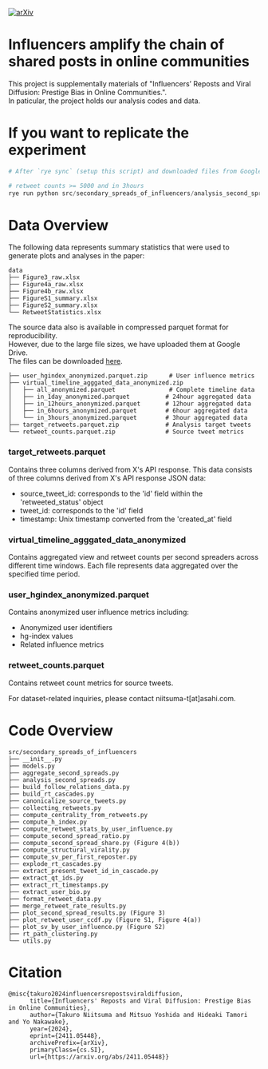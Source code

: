 [![arXiv](https://img.shields.io/badge/arXiv-2411.05448-b31b1b.svg)](https://arxiv.org/abs/2411.05448)

# Influencers amplify the chain of shared posts in online communities
This project is supplementally materials of "Influencers’ Reposts and Viral Diffusion: Prestige Bias in Online Communities.".  
In paticular, the project holds our analysis codes and data.  

# If you want to replicate the experiment

```python
# After `rye sync` (setup this script) and downloaded files from Google Drive.

# retweet counts >= 5000 and in 3hours
rye run python src/secondary_spreads_of_influencers/analysis_second_spreads.py --retweet_count_path data/retweet_counts.parquet --aggregated_virtual_timeline data/virtual_timeline_agggated_data_anonymized/in_3hours_anonymyzed.parquet --user_influence_score_path data/user_hgindex_anonymized.parquet --is_in_cascade --exclude_official --min_rt 5000 --save_path YOUR_SAVE_PATH
```

# Data Overview
The following data represents summary statistics that were used to generate plots and analyses in the paper:

```
data
├── Figure3_raw.xlsx
├── Figure4a_raw.xlsx
├── Figure4b_raw.xlsx
├── FigureS1_summary.xlsx
├── FigureS2_summary.xlsx
└── RetweetStatistics.xlsx
```

The source data also is available in compressed parquet format for reproducibility.  
However, due to the large file sizes, we have uploaded them at Google Drive.  
The files can be downloaded [here](https://drive.google.com/drive/folders/1-KBr37RuOi1yrtaMI-QQKmTvENBub-xr?usp=sharing).

```
├── user_hgindex_anonymized.parquet.zip      # User influence metrics
├── virtual_timeline_agggated_data_anonymized.zip
│   ├── all_anonymized.parquet               # Complete timeline data
│   ├── in_1day_anonymized.parquet          # 24hour aggregated data
│   ├── in_12hours_anonymized.parquet       # 12hour aggregated data
│   ├── in_6hours_anonymized.parquet        # 6hour aggregated data
│   └── in_3hours_anonymized.parquet        # 3hour aggregated data
├── target_retweets.parquet.zip             # Analysis target tweets
└── retweet_counts.parquet.zip              # Source tweet metrics
```

### target\_retweets.parquet
Contains three columns derived from X's API response.
This data consists of three columns derived from X's API response JSON data:
- source\_tweet\_id: corresponds to the 'id' field within the 'retweeted\_status' object
- tweet\_id: corresponds to the 'id' field
- timestamp: Unix timestamp converted from the 'created\_at' field

### virtual\_timeline\_agggated\_data\_anonymized
Contains aggregated view and retweet counts per second spreaders across different time windows.
Each file represents data aggregated over the specified time period.

### user\_hgindex\_anonymized.parquet
Contains anonymized user influence metrics including:
- Anonymized user identifiers
- hg-index values
- Related influence metrics

### retweet\_counts.parquet
Contains retweet count metrics for source tweets.


For dataset-related inquiries, please contact niitsuma-t[at]asahi.com.


# Code Overview

```
src/secondary_spreads_of_influencers
├── __init__.py
├── models.py
├── aggregate_second_spreads.py
├── analysis_second_spreads.py
├── build_follow_relations_data.py
├── build_rt_cascades.py
├── canonicalize_source_tweets.py
├── collecting_retweets.py
├── compute_centrality_from_retweets.py
├── compute_h_index.py
├── compute_retweet_stats_by_user_influence.py
├── compute_second_spread_ratio.py
├── compute_second_spread_share.py (Figure 4(b))
├── compute_structural_virality.py
├── compute_sv_per_first_reposter.py
├── explode_rt_cascades.py
├── extract_present_tweet_id_in_cascade.py
├── extract_qt_ids.py
├── extract_rt_timestamps.py
├── extract_user_bio.py
├── format_retweet_data.py
├── merge_retweet_rate_results.py
├── plot_second_spread_results.py (Figure 3)
├── plot_retweet_user_ccdf.py (Figure S1, Figure 4(a))
├── plot_sv_by_user_influence.py (Figure S2)
├── rt_path_clustering.py
└── utils.py
```

# Citation
```
@misc{takuro2024influencersrepostsviraldiffusion,
      title={Influencers' Reposts and Viral Diffusion: Prestige Bias in Online Communities}, 
      author={Takuro Niitsuma and Mitsuo Yoshida and Hideaki Tamori and Yo Nakawake},
      year={2024},
      eprint={2411.05448},
      archivePrefix={arXiv},
      primaryClass={cs.SI},
      url={https://arxiv.org/abs/2411.05448}}
```
